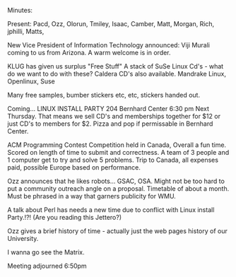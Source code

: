 Minutes: </p><p>
Present:  Pacd, Ozz, Olorun, Tmiley, Isaac, Camber, Matt, Morgan, Rich, jphilli, Matts, </p><p>
New Vice President of Information Technology announced:  Viji Murali coming to us from Arizona. 	A warm welcome is in order.  </p><p>
KLUG has given us surplus "Free Stuff" A stack of SuSe Linux Cd's - what do we want to do with these? Caldera CD's also available. Mandrake Linux, Openlinux, Suse </p><p>
Many free samples, bumber stickers etc, etc, stickers handed out. </p><p>
Coming... LINUX INSTALL PARTY  204 Bernhard Center  6:30 pm Next Thursday.  That means we sell CD's and memberships together for $12 or just CD's to members for $2. Pizza and pop if permissable in Bernhard Center. </p><p>
</p><p>
ACM Programming Contest Competition held in Canada, Overall a fun time. Scored on length of time to submit and correctness. A team of 3 people and 1 computer get to try and solve 5 problems. Trip to Canada, all expenses paid, possible Europe based on performance. </p><p>
Ozz announces that he likes robots... GSAC, OSA. Might not be too hard to put a community outreach angle on a proposal.  Timetable of about a month.   Must be phrased in a way that garners publicity for WMU.   </p><p>
A talk about Perl has needs a new time due to conflict with Linux install Party.!?! (Are you reading this Jettero?) </p><p>
Ozz gives a brief history of time - actually just the web pages history of our University. </p><p>
I wanna go see the Matrix. </p><p>
Meeting adjourned 6:50pm </p><p>
</p><p>
</p><p>
</p>
